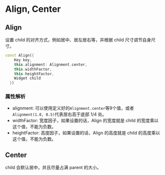 # Align, Center

## Align

设置 child 的对齐方式，例如居中、居左居右等，并根据 child 尺寸调节自身尺寸。

```dart
const Align({
    Key key,
    this.alignment: Alignment.center,
    this.widthFactor,
    this.heightFactor,
    Widget child
  })
```

### 属性解析

* alignment: 可以使用定义好的`Alignment.center`等9个值，或者`Alignment(1.0, 0.5)`代表居右高于底部 1/4 处。
* widthFactor: 宽度因子，如果设置的话，Align 的宽度就是 child 的宽度乘以这个值，不能为负数。
* heightFactor: 高度因子，如果设置的话，Align 的高度就是 child 的高度乘以这个值，不能为负数。

## Center

child 会默认居中，并且尽量占满 parent 的大小。